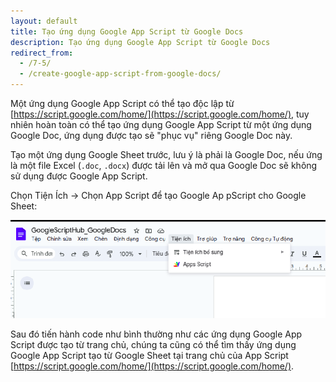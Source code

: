 ```yaml
---
layout: default
title: Tạo ứng dụng Google App Script từ Google Docs
description: Tạo ứng dụng Google App Script từ Google Docs
redirect_from:
  - /7-5/
  - /create-google-app-script-from-google-docs/
---
```


Một ứng dụng Google App Script có thể tạo độc lập từ [https://script.google.com/home/](https://script.google.com/home/), tuy nhiên hoàn toàn có thể tạo ứng dụng Google App Script từ một ứng dụng Google Doc, ứng dụng được tạo sẽ "phục vụ" riêng Google Doc này.

Tạo một ứng dụng Google Sheet trước, lưu ý là phải là Google Doc, nếu ứng là một file Excel (`.doc`, `.docx`) được tải lên và mở qua Google Doc sẽ không sử dụng được Google App Script.

Chọn Tiện Ích -> Chọn App Script để tạo Google Ap pScript cho Google Sheet:

<img src="./../img/11_1.png" style="max-width: 100%">

Sau đó tiến hành code như bình thường như các ứng dụng Google App Script được tạo từ trang chủ, chúng ta cũng có thể tìm thấy ứng dụng Google App Script tạo từ Google Sheet tại trang chủ của App Script [https://script.google.com/home/](https://script.google.com/home/).